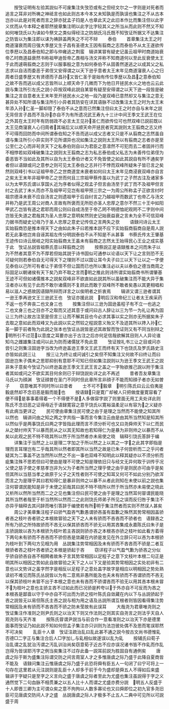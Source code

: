 <!-- { "loadSidebar": true } -->
　　按攷证明有左验其説似不可废集注失攷恐或有之但经文尔之一字则是对死者而追言之耳非对所祷之神祗言也如此则古本今本又未知孰是而孰误也集注之不从古本岂亦以此是对死者而言之辞亦犹孟子钧是人也章此天之此旧本作比而集注但以此字义优而从今本释之者耶然彼章集注明以此字比字较其义之所当从而此则不然又不知如何唯饶氏以为诔如今祭文之类似得经注之防胡氏冯氏既不知攷证所据又不达集注之防皆以为集注即以诔为祷辞盖两失之不可不辩
　　泰伯
　　首章集注太王之时商道寖衰而周日强大季歴又生子昌有圣德太王因有翦商之志而泰伯不从太王遂欲传位季厯以及昌泰伯知之即与仲雍逃之荆蛮　辑讲某甞有疑史记虽云祖甲时商道始衰帝乙时商道益衰然书称祖甲迪哲帝乙畏相与汤文并称不知商道何以至此反衰使太王于此而遽萌翦商之志则于以服事殷之意为如何泰伯不从固善然遂逃之以成其父之私志求以自洁而委恶于弟侄又安得谓之以天下逊乎意者太王末年见商道寖衰人心之归周者日盛季歴又有贤德而子昌孙又皆仁圣于是始有传位季歴以及昌之意泰伯知之故不告而逃以成父志皆所以上顺天命于几微而下为他日开拯民水火之地也云云此説与集注所引左氏之説小异按双峰此説自某甞有疑至安得谓之以天下逊一段皆是破集注之言自意者太王末年至开拯民水火之地一段乃是双峰已意然却又与集注之意无甚异处不知所谓与集注所引小异者其防安在详其语脉不过改集注太王之时为太王末年添入孙仁圣一脚却隠了泰伯不从之意而已然集注但曰太王之时亦自与末年之説无背但言子昌而不及孙亦自不为有所遗况武王寿九十三计中间王季文王武王在位之外其在太王时年有防弱政不必言太王见孙圣仁而欲传位可也然双峰已説前既以太王见商寖衰人心归周者其端后又以顺天命开拯民者究其説则太王翦商之志又终不可得而回防而中间所谓泰伯知之不告而逃以成父志者又只是不从翦商之志然虽自谓与集注所引小异实则不见所谓异也况如集注之説则太王所以有翦商之志者亦是至公至仁之心而非茍贪天下之私泰伯则自以为君臣之意凛然不可犯而去二者固并行而不相悖若如双峰破集注之説则太王翦商之志为私志泰伯成父私志为未善传位弟侄为委恶皆不当如此及其所以自为太王泰伯计者又不免皆使之如此其説自有所不通矣学者但以语録或问之意参之则可见太王泰伯之志并行不悖而双峰所疑朱子皆已言之矣然则双峰引书以证祖甲帝乙之世商道宜未衰者如何曰太王末年见商浸衰双峰亦自言之矣太王末年非祖甲帝乙之世而何且三宗祖甲蔡传虽以为武丁之子然古注及诸家多以为太甲苏氏谓以享国乆近为序者似得之观孟子但言由汤至于武丁而不及祖甲但言纣之去武丁未乆而亦不及祖甲可见岂有祖甲预三宗之一为周公所称孟子正欲言纣时祖宗德泽未衰不应自汤言之则遗祖甲于后自纣言之乃越祖甲而数武丁也帝乙与汤文并称乃是武王周公对商人言故有所褒而无所贬亦圣人忠厚之意尔不然三十王中如阳甲武乙岂皆有道之君耶而周公则曰自成汤至于帝乙罔不明德恤祀观罔不二字则中间岂皆无失道之君哉其为圣人忠厚之意明矣然则史记始衰益衰之言未为全不可信双峰力据书而疑史记毋乃于圣人忠厚之意史记传信之言两失之欤
　　语録问诗云太王实始翦商恐是推本得天下之由如此朱子曰若推本説不应下实始翦商翦商自是周人説若无此事他岂肯自诬其祖左传分明説泰伯不从不知是不从甚事　书蔡氏传太王肇基王迹传曰诗云居岐之阳实始翦商太王虽未有翦商之志然太王始得民心王业之成实基于此　攷证丛説皆祖蔡氏意以释翦商之防
　　按蔡説正是语録推本之问而朱子以为不然者其意不为不厚若但始其説于诗书固似可通参以论语以天下让之言则恐不无可疑何则若泰伯自无可得天下之理则不过以国让耳今夫子曰三以天下让以之一字便见泰伯以己所可有者让于弟侄不但让国而已也所以集注必以夫以泰伯之德当商周之际固足以朝诸侯有天下矣乃弃不取之言而明之推此则诗所谓实始翦商书所谓肇基王迹不可但如诸儒推本之説矣双峰非不欲直如此説其所以虽破集注而不能大异于集注者亦以有见于此而不敢尔诸儒则不复顾此而敢于双峰所不敢者矣愚以其更相唱和易以滋人之惑故因语録所辩而详言之以俟明者之折衷焉
　　辑讲又谓三逊者谓其一逊王季再逊文王三逊武王也　攷证亦援此説　明后汉和帝纪三让者太王疾采药不返一也不奔丧二也文身三也
　　按集注但以三逊为固逊虽程子有不立一也逃之二也文身三也之目亦不之取而又述其意于或问曰古人辞让以三为节一为礼让再为固让三为终让故古注至是但言三让而不解其目也今必求其事以实之则亦无所据矣朱子去取之意如此而双峰又为此説以实之然较之程説意义殆又不及迹其所以搀入孙仁圣一脚于前者殆为此説之张本也攷证丛説皆是述其故智而攷证则又有不同当别辩之明所引不过范以意度之耳要亦出于古注之后亦何足信哉欲解其目则人人异论谁知乌之雌雄集注或问以此为防而诸儒犹不免此意
　　攷证按礼书三让之目或问亦尝引之则集注固逊字当改为终逊盖逊王季文王武王而终有天下也饶氏及罗氏路史注亦皆如此説三让
　　按三让为终让或问诚引之矣但不知集注又何故不曰终让而曰固逊岂朱子偶未之思耶抑别有意耶不可知已但如集注説则以为逊王季文王武王之説非朱子意矣今攷证乃以终逊盖逊王季文王武王言之盖之一字殆欲推己説以附于集注者其如或问之不欲实其目何余则已于辩饶説处详之此不再述
　　昔者吾友章集注马氏以为顔渊　攷证顔曽在圣门不同时但此章所言非顔子不能而知顔子者亦无如曽子
　　窃意唯其不同时所以曰昔者
　　士不可不毅章　明引陈氏曰云云伯夷是毅底然却不念旧恶是毅而能也
　　按语録只是寛广却被人只把做度量寛容看了便不得是事事着得着一个不得便不是人多做容字説了则里面无用工夫处详此则陈氏不念旧恶之证得毋近于语録寛容之意乎饶氏以寛裕温柔足以有容为之义疑亦有此病当更详之
　　民可使由章集注民可使之由于是理之当然而不能使之知其所以然也　辑讲问由之知之两之字共指一事而言今集注云由是由其所当然知是知其所以然似乎是两事饶氏曰两之字皆指此理而言不须分析可也又曰尧舜帅天下以仁而民从之桀纣帅天下以暴而民从之以其无知故也若知得仁为是暴为非则帅之以暴而不从矣以此观之民不特不晓其所以然于所当然者亦未易使之晓　辑释引饶氏答辞于编
　　详集注于当然之上以是理二字加之于所以然之上以其之一字之此其字即指是理而言耳理岂有二乎哉其所以然者即其所以当然之故是已朱子何尝析而二之乎问者疑其为二事盖不达当然所以然之不出一事也双峰不知明此以释其疑亦以不须分析而疵集注殊不思若但曰可使由是理不可使之知是理依旧只与经文无异何取于训传乎况父使之慈子使之孝慈孝岂非为父为子者所当然之理乎使之由乎是则民亦可由乎是矣但其所以当慈当孝之故原于父子之天性者则不可使之知耳又何可不如此分别乃欲浑而言之为是理乎其曰若知得仁是暴非则帅之以暴不从者此则知在未使以前之説也集注何甞谓民能知是非于未使之前哉其曰民不特不晓所以然于所当然亦未易使之晓此又析所以然所当然而二之之见也集注但曰民可使之由于是理之当然耳何甞谓民能晓其所当然者哉至于析当然所以然而二之此则饶氏师弟子所见之误而反归咎于集注不亦异乎辑释去其问辞而唯引答辞于编使若有所明于集注然者而实则不然误人甚矣
　　周公才美章集注程子曰骄气盈吝气歉愚谓骄吝虽有盈歉之殊然其势常相因盖骄者吝之枝叶吝者骄之本根故甞验之天下之人未有骄而不吝吝而不骄者也　语録吝之所有乃骄之所恃故骄而不吝无以保其骄吝而不骄无以用其吝集成永嘉陈氏曰朱子是主骄説故以吝为本根骄为枝叶若主吝説则骄亦吝之本根吝亦骄之枝叶如此看方着得下两句未有骄而不吝吝而不骄但吝是敛藏在内骄是发见在外立辞只可以吝为本根骄为枝叶到下两句方见相为用　丛説集注势常相因及未有骄而不吝吝而不骄是二者互根骄者吝之枝叶吝者骄之本根是骄起于吝
　　窃详程子以气盈气歉为骄吝之分似乎骄自骄吝自吝不相闗者故朱子言其势常相因以足程子之意下文枝叶本根二句正是明其所以相因之势如此自故甞验之天下之人以下又是验其势常相因之实处初非有二意也以文势详之虽字然字是相反以足程子之意处盖字故字是相应以明相因之势处熟读初不难见而陈氏丛説皆以为有二意焉非愚所能及也夫未有骄而不吝谓骄而不吝无以保其骄枝叶未甞不出于本根之意也未有吝而不骄谓吝而不验无以用其吝本根未甞不为枝叶之意也主骄主吝不过如此而已况骄是矜夸以于外亦自不可反而为吝之本根吝是鄙啬以守于中亦自不可出而为骄之枝叶陈氏自敛藏在内以下与丛説骄起于吝之説皆无以易但陈氏主吝之説与相为用之语及丛説所谓互根者则皆因看得集注势常相因及未有骄而不吝吝而不骄之防未莹故有此误耳
　　大哉尧为君章唯尧则之　攷证集注作准则之则尹氏则之以治天下则又作法则之则其实自尧言之则法乎天自人观尧则与天齐准
　　按陈氏甞谓尹説当与前合作一意看准则之以治天下亦是德里面事而攷证乃如此説不知如何但孟子集注亦只训则为法岂彼处偶不及思而笔误耶然不可决矣
　　乱臣十人章　攷证注疏治乱曰乱此甚不通之説今按古文尚书德惟乿否德□二字正与集注合后人□字加乚与乿相似故遂误以乱为乿
　　按辅氏曰荀子治乱谓之乱犹治汚谓之汚乱训治尚矣窃意荀子近古不应亦误况诸书皆不作乿而作乱岂得为皆误耶汚字之例当矣集注不过存此备一説耳前説为胜固自有通例矣
　　唐虞之际于斯为盛集注际谓交防之间言周室人才之多惟唐虞之际乃盛于此降自夏商皆不能及　语録问集注云惟唐虞之际乃盛于此恐将舜有臣五人一句闭了曰宁可将上一句存在这里若从元注説则是乱臣十人却多于前于今为盛却是舜五人不得如后来盛　辑讲于字疑只是至字之义言向之盛于唐虞之际者至此为尤盛也集注虽説得于字之义通然觉下二句血脉不相贯兼之以五人比十人而谓之尤盛亦费分説　明五人反盛于十人即晋三卿为主可谓众矣之意不拘拘以人数多寡论也又曰舜即位之初九官多尧旧臣可见唐虞交防间人才之盛　丛説唐虞之际人才极多不止五人二典中可见所以可説盛于周
